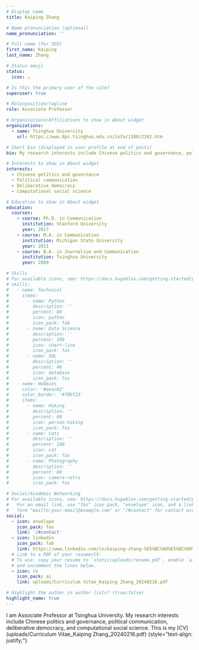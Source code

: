 ```yaml
---
# Display name
title: Kaiping Zhang

# Name pronunciation (optional)
name_pronunciation: ''

# Full name (for SEO)
first_name: Kaiping
last_name: Zhang

# Status emoji
status:
  icon: ☕️

# Is this the primary user of the site?
superuser: true

# Role/position/tagline
role: Associate Professor 

# Organizations/Affiliations to show in About widget
organizations:
  - name: Tsinghua University
    url: https://www.dps.tsinghua.edu.cn/info/1180/2342.htm

# Short bio (displayed in user profile at end of posts)
bio: My research interests include Chinese politics and governance, political communication, deliberative democracy, computational social science.

# Interests to show in About widget
interests:
  - Chinese politics and governance
  - Political communication
  - Deliberative democracy
  - Computational social science

# Education to show in About widget
education:
  courses:
    - course: Ph.D. in Communication
      institution: Stanford University
      year: 2017
    - course: M.A. in Communication	
      institution: Michigan State University
      year: 2011
    - course: B.A. in Journalism and Communication
      institution: Tsinghua University
      year: 2009

# Skills
# For available icons, see: https://docs.hugoblox.com/getting-started/page-builder/#icons
# skills:
#   - name: Technical
#     items:
#       - name: Python
#         description: ''
#         percent: 80
#         icon: python
#         icon_pack: fab
#       - name: Data Science
#         description: ''
#         percent: 100
#         icon: chart-line
#         icon_pack: fas
#       - name: SQL
#         description: ''
#         percent: 40
#         icon: database
#         icon_pack: fas
#   - name: Hobbies
#     color: '#eeac02'
#     color_border: '#f0bf23'
#     items:
#       - name: Hiking
#         description: ''
#         percent: 60
#         icon: person-hiking
#         icon_pack: fas
#       - name: Cats
#         description: ''
#         percent: 100
#         icon: cat
#         icon_pack: fas
#       - name: Photography
#         description: ''
#         percent: 80
#         icon: camera-retro
#         icon_pack: fas

# Social/Academic Networking
# For available icons, see: https://docs.hugoblox.com/getting-started/page-builder/#icons
#   For an email link, use "fas" icon pack, "envelope" icon, and a link in the
#   form "mailto:your-email@example.com" or "/#contact" for contact widget.
social:
  - icon: envelope
    icon_pack: fas
    link: '/#contact'
  - icon: linkedin
    icon_pack: fab
    link: https://www.linkedin.com/in/kaiping-zhang-%E5%BC%A0%E5%BC%80%E5%B9%B3-a2270216/
  # Link to a PDF of your resume/CV.
  # To use: copy your resume to `static/uploads/resume.pdf`, enable `ai` icons in `params.yaml`,
  # and uncomment the lines below.
  - icon: cv
    icon_pack: ai
    link: uploads/Curriculum Vitae_Kaiping Zhang_20240216.pdf

# Highlight the author in author lists? (true/false)
highlight_name: true
---
```


I am Associate Professor at Tsinghua University. My research interests include Chinese politics and governance, political communication, deliberative democracy, and computational social science. This is my [CV](uploads/Curriculum Vitae_Kaiping Zhang_20240216.pdf)
{style="text-align: justify;"}

